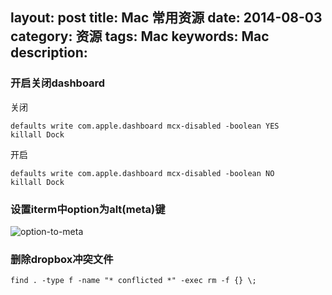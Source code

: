 layout: post
title: Mac 常用资源
date: 2014-08-03
category: 资源
tags: Mac
keywords: Mac
description: 
---

### 开启关闭dashboard

关闭

    defaults write com.apple.dashboard mcx-disabled -boolean YES
    killall Dock

<!-- more -->

开启

    defaults write com.apple.dashboard mcx-disabled -boolean NO
    killall Dock

### 设置iterm中option为alt(meta)键

![option-to-meta](http://yansu-uploads.stor.sinaapp.com/original/a7604cae82872d62bdc6122da7f38037.png)

### 删除dropbox冲突文件

    find . -type f -name "* conflicted *" -exec rm -f {} \;
